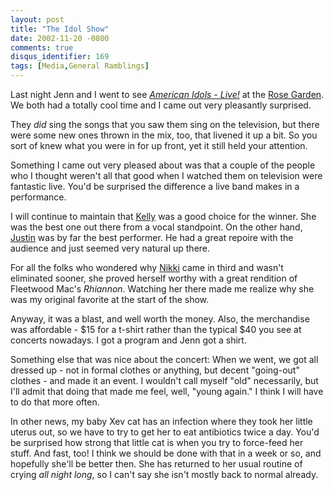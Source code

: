 ```yaml
---
layout: post
title: "The Idol Show"
date: 2002-11-20 -0800
comments: true
disqus_identifier: 169
tags: [Media,General Ramblings]
---
```

Last night Jenn and I went to see [*American Idols -
Live!*](http://idolonfox.msn.com/ai_live/ai_live.htm) at the [Rose
Garden](http://www.rosequarter.com/). We both had a totally cool time
and I came out very pleasantly surprised.
 
 They *did* sing the songs that you saw them sing on the television, but
there were some new ones thrown in the mix, too, that livened it up a
bit. So you sort of knew what you were in for up front, yet it still
held your attention.
 
 Something I came out very pleased about was that a couple of the people
who I thought weren't all that good when I watched them on television
were fantastic live. You'd be surprised the difference a live band makes
in a performance.
 
 I will continue to maintain that
[Kelly](http://fox.com/idol/contestants/ind/kelly_clarkson/index.htm)
was a good choice for the winner. She was the best one out there from a
vocal standpoint. On the other hand,
[Justin](http://fox.com/idol/contestants/ind/justin_guarini/index.htm)
was by far the best performer. He had a great repoire with the audience
and just seemed very natural up there.
 
 For all the folks who wondered why
[Nikki](http://fox.com/idol/contestants/ind/nicky_ozmet/index.htm) came
in third and wasn't eliminated sooner, she proved herself worthy with a
great rendition of Fleetwood Mac's *Rhiannon*. Watching her there made
me realize why she was my original favorite at the start of the show.
 
 Anyway, it was a blast, and well worth the money. Also, the merchandise
was affordable - \$15 for a t-shirt rather than the typical \$40 you see
at concerts nowadays. I got a program and Jenn got a shirt.
 
 Something else that was nice about the concert: When we went, we got
all dressed up - not in formal clothes or anything, but decent
"going-out" clothes - and made it an event. I wouldn't call myself "old"
necessarily, but I'll admit that doing that made me feel, well, "young
again." I think I will have to do that more often.
 
 In other news, my baby Xev cat has an infection where they took her
little uterus out, so we have to try to get her to eat antibiotics twice
a day. You'd be surprised how strong that little cat is when you try to
force-feed her stuff. And fast, too! I think we should be done with that
in a week or so, and hopefully she'll be better then. She has returned
to her usual routine of crying *all night long*, so I can't say she
isn't mostly back to normal already.
